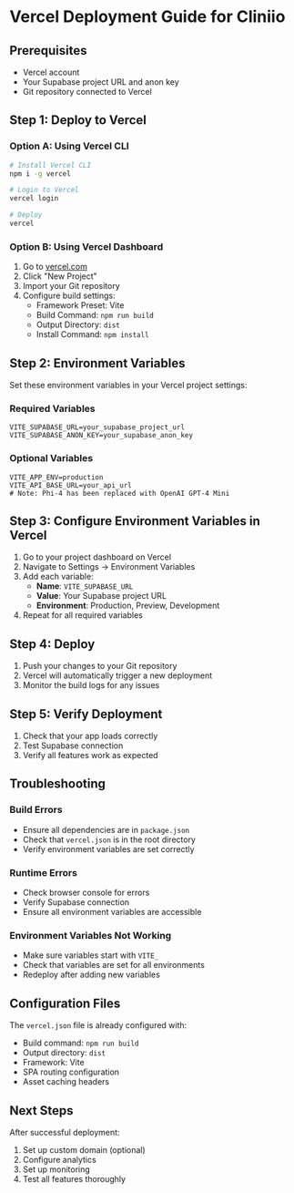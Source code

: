 # Vercel Deployment Guide for Cliniio

## Prerequisites

- Vercel account
- Your Supabase project URL and anon key
- Git repository connected to Vercel

## Step 1: Deploy to Vercel

### Option A: Using Vercel CLI

```bash
# Install Vercel CLI
npm i -g vercel

# Login to Vercel
vercel login

# Deploy
vercel
```

### Option B: Using Vercel Dashboard

1. Go to [vercel.com](https://vercel.com)
2. Click "New Project"
3. Import your Git repository
4. Configure build settings:
   - Framework Preset: Vite
   - Build Command: `npm run build`
   - Output Directory: `dist`
   - Install Command: `npm install`

## Step 2: Environment Variables

Set these environment variables in your Vercel project settings:

### Required Variables

```
VITE_SUPABASE_URL=your_supabase_project_url
VITE_SUPABASE_ANON_KEY=your_supabase_anon_key
```

### Optional Variables

```
VITE_APP_ENV=production
VITE_API_BASE_URL=your_api_url
# Note: Phi-4 has been replaced with OpenAI GPT-4 Mini
```

## Step 3: Configure Environment Variables in Vercel

1. Go to your project dashboard on Vercel
2. Navigate to Settings → Environment Variables
3. Add each variable:
   - **Name**: `VITE_SUPABASE_URL`
   - **Value**: Your Supabase project URL
   - **Environment**: Production, Preview, Development
4. Repeat for all required variables

## Step 4: Deploy

1. Push your changes to your Git repository
2. Vercel will automatically trigger a new deployment
3. Monitor the build logs for any issues

## Step 5: Verify Deployment

1. Check that your app loads correctly
2. Test Supabase connection
3. Verify all features work as expected

## Troubleshooting

### Build Errors

- Ensure all dependencies are in `package.json`
- Check that `vercel.json` is in the root directory
- Verify environment variables are set correctly

### Runtime Errors

- Check browser console for errors
- Verify Supabase connection
- Ensure all environment variables are accessible

### Environment Variables Not Working

- Make sure variables start with `VITE_`
- Check that variables are set for all environments
- Redeploy after adding new variables

## Configuration Files

The `vercel.json` file is already configured with:

- Build command: `npm run build`
- Output directory: `dist`
- Framework: Vite
- SPA routing configuration
- Asset caching headers

## Next Steps

After successful deployment:

1. Set up custom domain (optional)
2. Configure analytics
3. Set up monitoring
4. Test all features thoroughly
